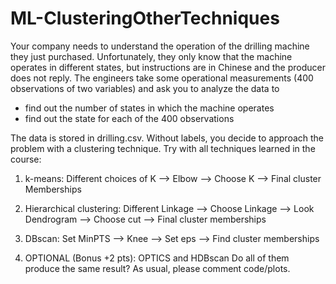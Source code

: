 # ML-ClusteringOtherTechniques

Your company needs to understand the operation of the drilling machine they just purchased. Unfortunately, they only know that the machine operates in different states, but instructions are in Chinese and the producer does not reply.
The engineers take some operational measurements (400 observations of two variables) and ask you to analyze the data to
- find out the number of states in which the machine operates
- find out the state for each of the 400 observations

The data is stored in drilling.csv. Without labels, you decide to approach the problem with a clustering technique. 
Try with all techniques learned in the course:

1. k-means: Different choices of K --> Elbow --> Choose K --> Final cluster Memberships

2. Hierarchical clustering: Different Linkage --> Choose Linkage --> Look Dendrogram --> Choose cut --> Final cluster memberships

3. DBscan: Set MinPTS --> Knee --> Set eps --> Find cluster memberships

4. OPTIONAL (Bonus +2 pts): OPTICS and HDBscan 
Do all of them produce the same result?
As usual, please comment code/plots.
